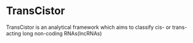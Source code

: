 # TransCistor
TransCistor is an analytical framework which aims to classify cis- or trans-acting long non-coding RNAs(lncRNAs)
